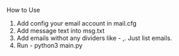 How to Use
1. Add config your email account in mail.cfg
2. Add message text into msg.txt
3. Add emails withot any dividers like - ,. Just list emails.
4. Run - python3 main.py
